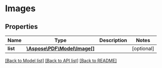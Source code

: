 # Images

## Properties
Name | Type | Description | Notes
------------ | ------------- | ------------- | -------------
**list** | [**\Aspose\PDF\Model\Image[]**](Image.md) |  | [optional] 

[[Back to Model list]](../README.md#documentation-for-models) [[Back to API list]](../README.md#documentation-for-api-endpoints) [[Back to README]](../README.md)



